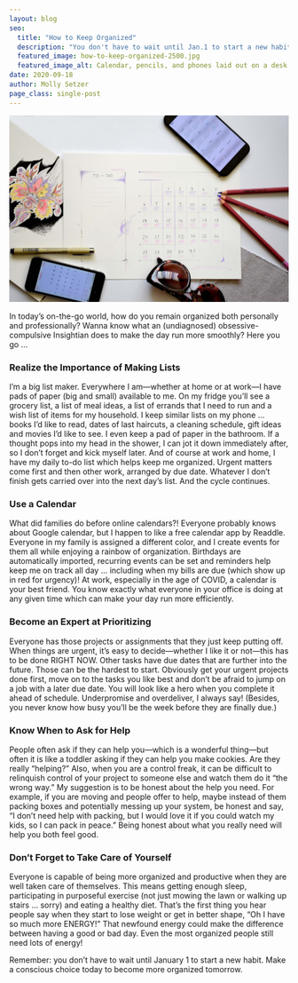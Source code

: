 ```yaml
---
layout: blog
seo:
  title: "How to Keep Organized"
  description: "You don't have to wait until Jan.1 to start a new habit."
  featured_image: how-to-keep-organized-2500.jpg
  featured_image_alt: Calendar, pencils, and phones laid out on a desk
date: 2020-09-18
author: Molly Setzer
page_class: single-post
---
```


![Calendar, pencils, and phones laid out on a desk](how-to-keep-organized-2500.jpg)

In today’s on-the-go world, how do you remain organized both personally and professionally? Wanna know what an (undiagnosed) obsessive-compulsive Insightian does to make the day run more smoothly? Here you go …

### Realize the Importance of Making Lists

I’m a big list maker. Everywhere I am—whether at home or at work—I have pads of paper (big and small) available to me. On my fridge you’ll see a grocery list, a list of meal ideas, a list of errands that I need to run and a wish list of items for my household. I keep similar lists on my phone … books I’d like to read, dates of last haircuts, a cleaning schedule, gift ideas and movies I’d like to see. I even keep a pad of paper in the bathroom. If a thought pops into my head in the shower, I can jot it down immediately after, so I don’t forget and kick myself later. And of course at work and home, I have my daily to-do list which helps keep me organized. Urgent matters come first and then other work, arranged by due date. Whatever I don’t finish gets carried over into the next day’s list. And the cycle continues.

### Use a Calendar

What did families do before online calendars?! Everyone probably knows about Google calendar, but I happen to like a free calendar app by Readdle. Everyone in my family is assigned a different color, and I create events for them all while enjoying a rainbow of organization. Birthdays are automatically imported, recurring events can be set and reminders help keep me on track all day … including when my bills are due (which show up in red for urgency)! At work, especially in the age of COVID, a calendar is your best friend. You know exactly what everyone in your office is doing at any given time which can make your day run more efficiently.

### Become an Expert at Prioritizing

Everyone has those projects or assignments that they just keep putting off. When things are urgent, it’s easy to decide—whether I like it or not—this has to be done RIGHT NOW. Other tasks have due dates that are further into the future. Those can be the hardest to start. Obviously get your urgent projects done first, move on to the tasks you like best and don’t be afraid to jump on a job with a later due date. You will look like a hero when you complete it ahead of schedule. Underpromise and overdeliver, I always say! (Besides, you never know how busy you’ll be the week before they are finally due.)

### Know When to Ask for Help

People often ask if they can help you—which is a wonderful thing—but often it is like a toddler asking if they can help you make cookies. Are they really “helping?” Also, when you are a control freak, it can be difficult to relinquish control of your project to someone else and watch them do it “the wrong way.” My suggestion is to be honest about the help you need. For example, if you are moving and people offer to help, maybe instead of them packing boxes and potentially messing up your system, be honest and say, “I don’t need help with packing, but I would love it if you could watch my kids, so I can pack in peace.” Being honest about what you really need will help you both feel good.

### Don’t Forget to Take Care of Yourself

Everyone is capable of being more organized and productive when they are well taken care of themselves. This means getting enough sleep, participating in purposeful exercise (not just mowing the lawn or walking up stairs … sorry) and eating a healthy diet. That’s the first thing you hear people say when they start to lose weight or get in better shape, “Oh I have so much more ENERGY!” That newfound energy could make the difference between having a good or bad day. Even the most organized people still need lots of energy!

Remember: you don’t have to wait until January 1 to start a new habit. Make a conscious choice today to become more organized tomorrow.

